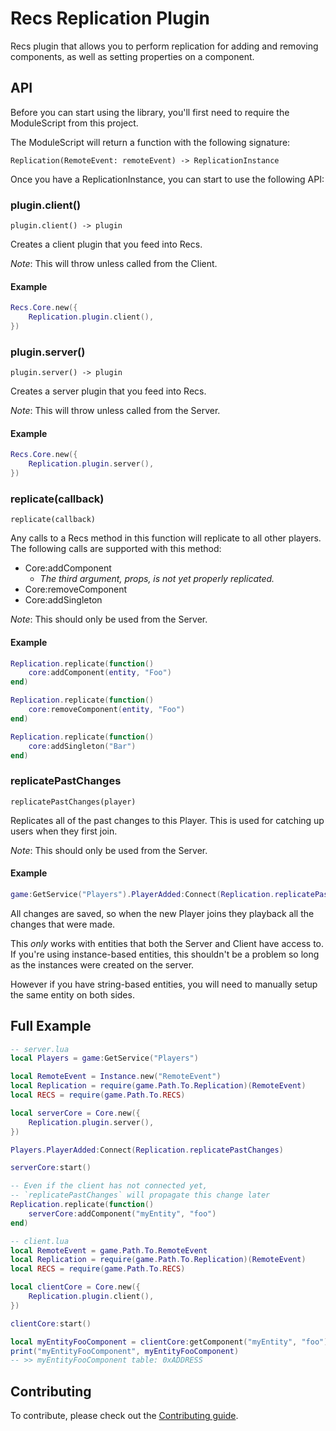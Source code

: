 # Recs Replication Plugin

Recs plugin that allows you to perform replication for adding and removing components, as well as setting properties on a component.

## API

Before you can start using the library, you'll first need to require the ModuleScript from this project.

The ModuleScript will return a function with the following signature:

`Replication(RemoteEvent: remoteEvent) -> ReplicationInstance`

Once you have a ReplicationInstance, you can start to use the following API:

### plugin.client()
`plugin.client() -> plugin`

Creates a client plugin that you feed into Recs.

*Note*: This will throw unless called from the Client.

#### Example
```lua
Recs.Core.new({
	Replication.plugin.client(),
})
```

### plugin.server()
`plugin.server() -> plugin`

Creates a server plugin that you feed into Recs.

*Note*: This will throw unless called from the Server.

#### Example
```lua
Recs.Core.new({
	Replication.plugin.server(),
})
```

### replicate(callback)
`replicate(callback)`

Any calls to a Recs method in this function will replicate to all other players.
The following calls are supported with this method:
- Core:addComponent
	- *The third argument, props, is not yet properly replicated.*
- Core:removeComponent
- Core:addSingleton

*Note*: This should only be used from the Server.

#### Example
```lua
Replication.replicate(function()
	core:addComponent(entity, "Foo")
end)

Replication.replicate(function()
	core:removeComponent(entity, "Foo")
end)

Replication.replicate(function()
	core:addSingleton("Bar")
end)
```

### replicatePastChanges
`replicatePastChanges(player)`

Replicates all of the past changes to this Player. This is used for catching up users when they first join.

*Note*: This should only be used from the Server.

#### Example
```lua
game:GetService("Players").PlayerAdded:Connect(Replication.replicatePastChanges)
```

All changes are saved, so when the new Player joins they playback all the changes that were made.

This *only* works with entities that both the Server and Client have access to. If you're using instance-based entities, this shouldn't be a problem so long as the instances were created on the server.

However if you have string-based entities, you will need to manually setup the same entity on both sides.

## Full Example
```lua
-- server.lua
local Players = game:GetService("Players")

local RemoteEvent = Instance.new("RemoteEvent")
local Replication = require(game.Path.To.Replication)(RemoteEvent)
local RECS = require(game.Path.To.RECS)

local serverCore = Core.new({
	Replication.plugin.server(),
})

Players.PlayerAdded:Connect(Replication.replicatePastChanges)

serverCore:start()

-- Even if the client has not connected yet,
-- `replicatePastChanges` will propagate this change later
Replication.replicate(function()
	serverCore:addComponent("myEntity", "foo")
end)
```

```lua
-- client.lua
local RemoteEvent = game.Path.To.RemoteEvent
local Replication = require(game.Path.To.Replication)(RemoteEvent)
local RECS = require(game.Path.To.RECS)

local clientCore = Core.new({
	Replication.plugin.client(),
})

clientCore:start()

local myEntityFooComponent = clientCore:getComponent("myEntity", "foo")
print("myEntityFooComponent", myEntityFooComponent)
-- >> myEntityFooComponent table: 0xADDRESS
```

## Contributing

To contribute, please check out the [Contributing guide](CONTRIBUTING.md).